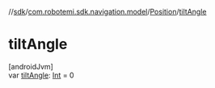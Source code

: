 //[sdk](../../../index.md)/[com.robotemi.sdk.navigation.model](../index.md)/[Position](index.md)/[tiltAngle](tilt-angle.md)

# tiltAngle

[androidJvm]\
var [tiltAngle](tilt-angle.md): [Int](https://kotlinlang.org/api/latest/jvm/stdlib/kotlin/-int/index.html) = 0
